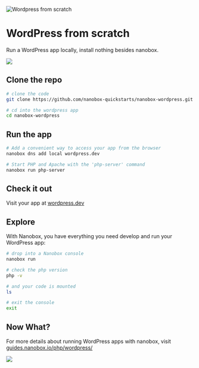 ![Wordpress from scratch](https://guides.nanobox.io/assets/quickstart-icons/wordpress.png)

# WordPress from scratch

Run a WordPress app locally, install nothing besides nanobox.

<a href="https://nanobox.io/download"><img src="https://guides.nanobox.io/assets/quickstart-icons/download.png" /></a>

## Clone the repo

```bash
# clone the code
git clone https://github.com/nanobox-quickstarts/nanobox-wordpress.git

# cd into the wordpress app
cd nanobox-wordpress
```

## Run the app

```bash
# Add a convenient way to access your app from the browser
nanobox dns add local wordpress.dev

# Start PHP and Apache with the 'php-server' command
nanobox run php-server
```

## Check it out

Visit your app at <a href="http://wordpress.dev" target="\_blank">wordpress.dev</a>

## Explore
With Nanobox, you have everything you need develop and run your WordPress app:

```bash
# drop into a Nanobox console
nanobox run

# check the php version
php -v

# and your code is mounted
ls

# exit the console
exit
```

## Now What?
For more details about running WordPress apps with nanobox, visit [guides.nanobox.io/php/wordpress/](https://guides.nanobox.io/php/wordpress/)

<a href="https://nanobox.io"><img src="https://guides.nanobox.io/assets/quickstart-icons/footer.png" /></a>
